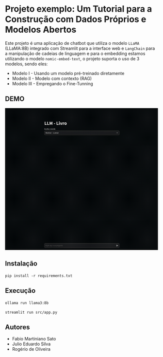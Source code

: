 # Projeto exemplo: Um Tutorial para a Construção com Dados Próprios e Modelos Abertos

Este projeto é uma aplicação de chatbot que utiliza o modelo `LLaMA` (LLaMA:8B) integrado com Streamlit para a interface web e `LangChain` para a manipulação de cadeias de linguagem e para o embedding estamos utilizando o modelo `nomic-embed-text`, o projeto suporta o uso de 3 modelos, sendo eles:

* Modelo I - Usando um modelo pré-treinado diretamente
* Modelo II - Modelo com contexto (RAG)
* Modelo III - Empregando o Fine-Tunning

## DEMO
![gif](assets/demo.gif)

## Instalação
`pip install -r requirements.txt`

## Execução
`ollama run llama3:8b`

`streamlit run src/app.py`

## Autores
- Fabio Martiniano Sato
- Julio Eduardo Silva
- Rogério de Oliveira